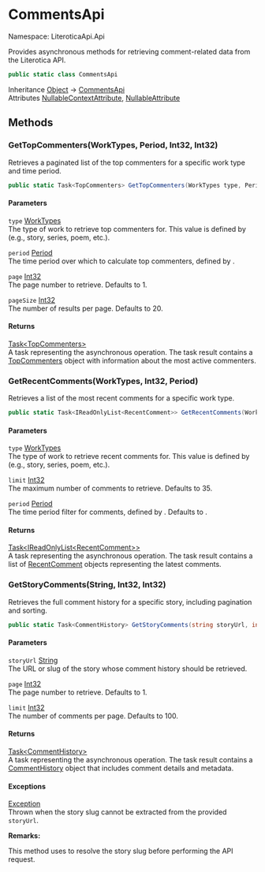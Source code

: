 # CommentsApi

Namespace: LiteroticaApi.Api

Provides asynchronous methods for retrieving comment-related data from the Literotica API.

```csharp
public static class CommentsApi
```

Inheritance [Object](https://docs.microsoft.com/en-us/dotnet/api/system.object) → [CommentsApi](./literoticaapi/api/commentsapi.md)<br>
Attributes [NullableContextAttribute](./system/runtime/compilerservices/nullablecontextattribute.md), [NullableAttribute](./system/runtime/compilerservices/nullableattribute.md)

## Methods

### **GetTopCommenters(WorkTypes, Period, Int32, Int32)**

Retrieves a paginated list of the top commenters for a specific work type and time period.

```csharp
public static Task<TopCommenters> GetTopCommenters(WorkTypes type, Period period, int page, int pageSize)
```

#### Parameters

`type` [WorkTypes](./literoticaapi/types/worktypes.md)<br>
The type of work to retrieve top commenters for. 
 This value is defined by  (e.g., story, series, poem, etc.).

`period` [Period](./literoticaapi/types/period.md)<br>
The time period over which to calculate top commenters, defined by .

`page` [Int32](https://docs.microsoft.com/en-us/dotnet/api/system.int32)<br>
The page number to retrieve. Defaults to 1.

`pageSize` [Int32](https://docs.microsoft.com/en-us/dotnet/api/system.int32)<br>
The number of results per page. Defaults to 20.

#### Returns

[Task&lt;TopCommenters&gt;](https://docs.microsoft.com/en-us/dotnet/api/system.threading.tasks.task-1)<br>
A task representing the asynchronous operation. 
 The task result contains a [TopCommenters](./literoticaapi/dataobjects/topcommenters.md) object with information about the most active commenters.

### **GetRecentComments(WorkTypes, Int32, Period)**

Retrieves a list of the most recent comments for a specific work type.

```csharp
public static Task<IReadOnlyList<RecentComment>> GetRecentComments(WorkTypes type, int limit, Period period)
```

#### Parameters

`type` [WorkTypes](./literoticaapi/types/worktypes.md)<br>
The type of work to retrieve recent comments for. 
 This value is defined by  (e.g., story, series, poem, etc.).

`limit` [Int32](https://docs.microsoft.com/en-us/dotnet/api/system.int32)<br>
The maximum number of comments to retrieve. Defaults to 35.

`period` [Period](./literoticaapi/types/period.md)<br>
The time period filter for comments, defined by . 
 Defaults to .

#### Returns

[Task&lt;IReadOnlyList&lt;RecentComment&gt;&gt;](https://docs.microsoft.com/en-us/dotnet/api/system.threading.tasks.task-1)<br>
A task representing the asynchronous operation. 
 The task result contains a list of [RecentComment](./literoticaapi/dataobjects/recentcomment.md) objects representing the latest comments.

### **GetStoryComments(String, Int32, Int32)**

Retrieves the full comment history for a specific story, including pagination and sorting.

```csharp
public static Task<CommentHistory> GetStoryComments(string storyUrl, int page, int limit)
```

#### Parameters

`storyUrl` [String](https://docs.microsoft.com/en-us/dotnet/api/system.string)<br>
The URL or slug of the story whose comment history should be retrieved.

`page` [Int32](https://docs.microsoft.com/en-us/dotnet/api/system.int32)<br>
The page number to retrieve. Defaults to 1.

`limit` [Int32](https://docs.microsoft.com/en-us/dotnet/api/system.int32)<br>
The number of comments per page. Defaults to 100.

#### Returns

[Task&lt;CommentHistory&gt;](https://docs.microsoft.com/en-us/dotnet/api/system.threading.tasks.task-1)<br>
A task representing the asynchronous operation. 
 The task result contains a [CommentHistory](./literoticaapi/dataobjects/commenthistory.md) object that includes comment details and metadata.

#### Exceptions

[Exception](https://docs.microsoft.com/en-us/dotnet/api/system.exception)<br>
Thrown when the story slug cannot be extracted from the provided `storyUrl`.

**Remarks:**

This method uses  to resolve the story slug before performing the API request.
